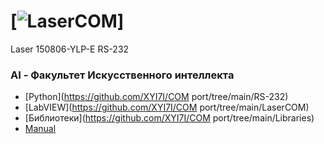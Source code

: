 # [![LaserCOM]()]
Laser 150806-YLP-E RS-232 

### AI - Факультет Искусственного интеллекта

* [Python](https://github.com/XYI7I/COM port/tree/main/RS-232)<br>
* [LabVIEW](https://github.com/XYI7I/COM port/tree/main/LaserCOM)<br>
* [Библиотеки](https://github.com/XYI7I/COM port/tree/main/Libraries)
* [Manual](https://github.com/XYI7I/COMport/blob/main/150806-YLP%20series%20interface%20specification%20type%20E.PDF)
